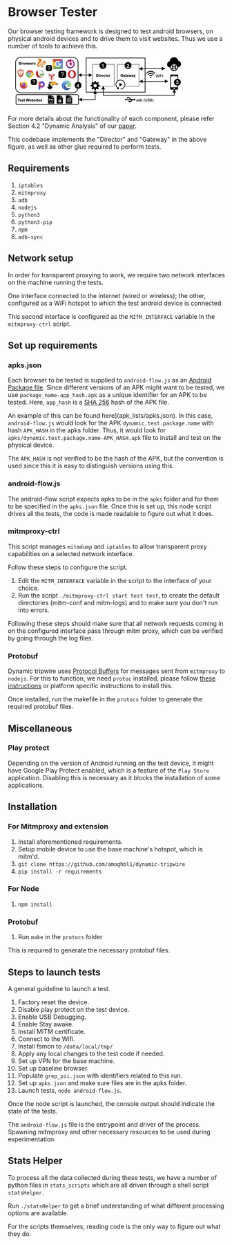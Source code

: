 # Browser Tester

Our browser testing framework is designed to test android browsers, on physical
android devices and to drive them to visit websites.
Thus we use a number of tools to achieve this.

![Overview of the analysis framework](/figures/dynamic_analysis_components.jpg "Dynamic Analysis Framework")

For more details about the functionality of each component, please refer
Section 4.2 "Dynamic Analysis" of our [paper](placeholder_link).

This codebase implements the "Director" and "Gateway" in the above figure, as
well as other glue required to perform tests.

## Requirements

1. `iptables`
2. `mitmproxy`
3. `adb`
4. `nodejs`
5. `python3`
6. `python3-pip`
7. `npm`
8. `adb-sync`

## Network setup

In order for transparent proxying to work, we require two network interfaces on
the machine running the tests.

One interface connected to the internet (wired or wireless); the other,
configured as a WiFi hotspot to which the test android device is connected.

This second interface is configured as the `MITM_INTERFACE` variable in the
`mitmproxy-ctrl` script.

## Set up requirements
### apks.json

Each browser to be tested is supplied to `android-flow.js` as an [Android Package file](https://en.wikipedia.org/wiki/Apk_(file_format)).
Since different versions of an APK might want to be tested, we use `package_name-app_hash.apk` as a unique identifier for an APK to be tested.
Here, `app_hash` is a [SHA 256](https://en.wikipedia.org/wiki/SHA-2) hash of the APK file.

An example of this can be found here](apk_lists/apks.json).
In this case, `android-flow.js` would look for the APK `dynamic.test.package.name` with hash `APK_HASH` in the apks folder.
Thus, it would look for `apks/dynamic.test.package.name-APK_HASH.apk` file to install and test on the physical device.

The `APK_HASH` is not verified to be the hash of the APK, but the convention is used since this it is easy to distinguish versions using this.

### android-flow.js
The android-flow script expects apks to be in the `apks` folder and for them to
be specified in the `apks.json` file.
Once this is set up, this node script drives all the tests, the code is made
readable to figure out what it does.

### mitmproxy-ctrl
This script manages `mitmdump` and `iptables` to allow transparent proxy
capabilities on a selected network interface.

Follow these steps to configure the script.
1. Edit the `MITM_INTERFACE` variable in the script to the interface of your
choice.
2. Run the script `./mitmproxy-ctrl start test test`, to create the default
directories (mitm-conf and mitm-logs) and to make sure you don't run into
errors.

Following these steps should make sure that all network requests coming in on
the configured interface pass through mitm proxy, which can be verified by going
through the log files.

### Protobuf
Dynamic tripwire uses
[Protocol Buffers](https://developers.google.com/protocol-buffers) for messages
sent from `mitmproxy` to `nodejs`.
For this to function, we need `protoc` installed, please follow
[these instructions](https://github.com/protocolbuffers/protobuf#protocol-compiler-installation)
or platform specific instructions to install this.

Once installed, run the makefile in the `protocs` folder to generate the
required protobuf files.

## Miscellaneous
### Play protect
Depending on the version of Android running on the test device, it might have
Google Play Protect enabled, which is a feature of the `Play Store` application.
Disabling this is necessary as it blocks the installation of some applications.

## Installation
### For Mitmproxy and extension
1. Install aforementioned requirements.
2. Setup mobile device to use the base machine's hotspot, which is mitm'd.
3. `git clone https://github.com/amoghbl1/dynamic-tripwire`
4. `pip install -r requirements`

### For Node
1. `npm install`

### Protobuf
1. Run `make` in the `protocs` folder

This is required to generate the necessary protobuf files.

## Steps to launch tests
A general guideline to launch a test.

1. Factory reset the device.
2. Disable play protect on the test device.
3. Enable USB Debugging.
4. Enable Stay awake.
5. Install MITM certificate.
6. Connect to the Wifi.
7. Install fsmon to `/data/local/tmp/`
8. Apply any local changes to the test code if needed.
9. Set up VPN for the base machine.
10. Set up baseline browser.
11. Populate `grep_pii.json` with identifiers related to this run.
12. Set up `apks.json` and make sure files are in the apks folder.
13. Launch tests, `node android-flow.js`.

Once the node script is launched, the console output should indicate the state
of the tests.

The `android-flow.js` file is the entrypoint and driver of the process.
Spawning mitmproxy and other necessary resources to be used during
experimentation.

## Stats Helper

To process all the data collected during these tests, we have a number of python
files in `stats_scripts` which are all driven through a shell script
`statsHelper`.

Run `./statsHelper` to get a brief understanding of what different processing
options are available.

For the scripts themselves, reading code is the only way to figure out what they
do.
